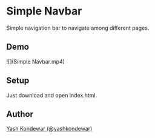 # Simple Navbar
Simple navigation bar to navigate among different pages.

## Demo 
![](Simple Navbar.mp4)

## Setup 
Just download and open index.html.


## Author
[Yash Kondewar (@yashkondewar)](https://github.com/yashkondewar)
